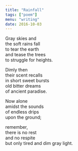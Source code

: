 ```yaml
---
title: "Rainfall"
tags: ["poem"]
menu: "writing"
date: 2016-10-03
---
```


Gray skies and  
the soft rains fall  
to tear the earth  
and tease the trees  
to struggle for heights.  

Dimly then  
their scent recalls  
in short sweet bursts  
old bitter dreams  
of ancient paradise.  
 
Now alone  
amidst the sounds  
of endless drips  
upon the ground;  
 
remember,  
there is no rest  
and no respite  
but only tired and dim gray light.  
